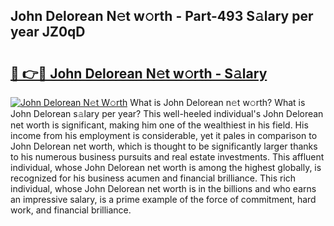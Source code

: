 ## John Delorean N𝚎t w𝚘rth - Part-493 S𝚊lary per year JZ0qD

# <h2><a href="http://gc0old.nevu.top/?p=John+Delorean">🔗 👉🔴 John Delorean N𝚎t w𝚘rth - S𝚊lary</a></h2>

[![John Delorean N𝚎t W𝚘rth](https://i.imgur.com/Oavwk0R.jpeg)](http://gc0old.nevu.top/?p=John+Delorean)
What is John Delorean n𝚎t w𝚘rth? What is John Delorean s𝚊lary per year?
This well-heeled individual's John Delorean net worth is significant, making him one of the wealthiest in his field. His income from his employment is considerable, yet it pales in comparison to John Delorean net worth, which is thought to be significantly larger thanks to his numerous business pursuits and real estate investments. This affluent individual, whose John Delorean net worth is among the highest globally, is recognized for his business acumen and financial brilliance. This rich individual, whose John Delorean net worth is in the billions and who earns an impressive salary, is a prime example of the force of commitment, hard work, and financial brilliance.
